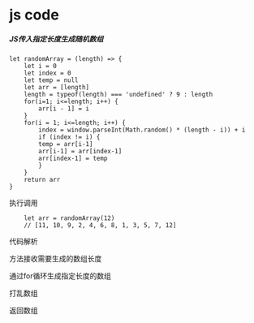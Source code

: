 # js code
##### JS传入指定长度生成随机数组
```
let randomArray = (length) => {
    let i = 0
    let index = 0
    let temp = null
    let arr = [length]
    length = typeof(length) === 'undefined' ? 9 : length
    for(i=1; i<=length; i++) {
        arr[i - 1] = i
    }
    for(i = 1; i<=length; i++) {
        index = window.parseInt(Math.random() * (length - i)) + i
        if (index != i) {
        temp = arr[i-1]
        arr[i-1] = arr[index-1]
        arr[index-1] = temp
        }
    }
    return arr
}
```

执行调用

```
    let arr = randomArray(12)
    // [11, 10, 9, 2, 4, 6, 8, 1, 3, 5, 7, 12]
```


代码解析

方法接收需要生成的数组长度

通过for循环生成指定长度的数组

打乱数组

返回数组


